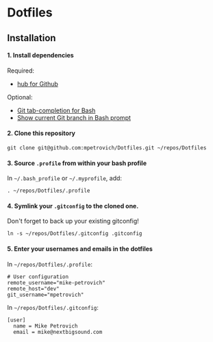 Dotfiles
========

## Installation

#### 1. Install dependencies

Required:
- [hub for Github](http://hub.github.com/)

Optional:
- [Git tab-completion for Bash](https://github.com/bobthecow/git-flow-completion/wiki/Install-Bash-git-completion)
- [Show current Git branch in Bash prompt](https://github.com/jimeh/git-aware-prompt)

#### 2. Clone this repository

```shell
git clone git@github.com:mpetrovich/Dotfiles.git ~/repos/Dotfiles
```

#### 3. Source `.profile` from within your bash profile

In `~/.bash_profile` or `~/.myprofile`, add:
```shell
. ~/repos/Dotfiles/.profile
```

#### 4. Symlink your `.gitconfig` to the cloned one.

Don't forget to back up your existing gitconfig!
```shell
ln -s ~/repos/Dotfiles/.gitconfig .gitconfig
```

#### 5. Enter your usernames and emails in the dotfiles

In `~/repos/Dotfiles/.profile`:
```shell
# User configuration
remote_username="mike-petrovich"
remote_host="dev"
git_username="mpetrovich"
```

In `~/repos/Dotfiles/.gitconfig`:
```shell
[user]
  name = Mike Petrovich
  email = mike@nextbigsound.com
```
